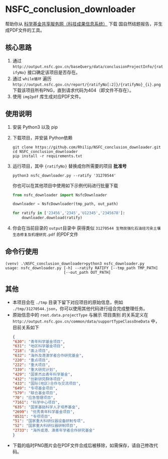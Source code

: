 # NSFC_conclusion_downloader

帮助你从 [科学基金共享服务网（科技成果信息系统）](http://output.nsfc.gov.cn/) 下载 国自然结题报告，并生成PDF文件的工具。

## 核心思路

1. 通过 `http://output.nsfc.gov.cn/baseQuery/data/conclusionProjectInfo/{ratifyNo}` 接口确定该项目是否存在。
2. 通过 `while循环` 遍历 `http://output.nsfc.gov.cn/report/{ratifyNo[:2]}/{ratifyNo}_{i}.png` 下载该项目所有PNG，直到请求代码为404（即文件不存在）。
3. 使用 `img2pdf` 库生成对应PDF文件。

## 使用说明

1. 安装 Python3 以及 pip
2. 下载项目，并安装 Python依赖

    ```shell script
    git clone https://github.com/Rhilip/NSFC_conclusion_downloader.git
    cd NSFC_conclusion_downloader
    pip install -r requirements.txt
    ```

3. 运行项目，其中 `{ratifyNo}` 替换成你所需要的项目 **批准号**

    ```shell script
    python3 nsfc_downloader.py --ratify '31270544'
    ```
    
    你也可以在其他项目中使用如下示例代码进行批量下载
    
    ```python
    from nsfc_downloader import NsfcDownloader
    
    downloader = NsfcDownloader(tmp_path, out_path)
    
    for ratify in ['23456','2345','U12345','2345678']:
        downloader.download(ratify)
    ```
    
4. 你会在当前目录的 `output`目录中 获得类似 `31270544 生物炭强化石油烃污染土壤生态修复及机理研究.pdf` 的PDF文件

## 命令行使用

```shell script
(venv) .\NSFC_conclusion_downloader>python3 nsfc_downloader.py
usage: nsfc_downloader.py [-h] --ratify RATIFY [--tmp_path TMP_PATH]
                          [--out_path OUT_PATH]
```

## 其他

 - 本项目会在 `./tmp` 目录下留下对应项目的原始信息，例如 `./tmp/31270544.json`，你可以使用其他代码进行组合完成整理任务。
 - 原始信息中的 `root.data.projectType` 与展示 项目类别 的关系定义在 `http://output.nsfc.gov.cn/common/data/supportTypeClassOneData` 中，目前关系如下
    ```json
    {
    "630": "青年科学基金项目", 
    "631": "地区科学基金项目", 
    "218": "面上项目", 
    "632": "海外及港澳学者合作研究基金", 
    "220": "重点项目",
    "222": "重大项目", 
    "339": "重大研究计划", 
    "429": "国家杰出青年科学基金", 
    "432": "创新研究群体项目",
    "433": "国际(地区)合作与交流项目", 
    "649": "专项基金项目", 
    "579": "联合基金项目", 
    "70": "应急管理项目", 
    "7161": "科学中心项目", 
    "635": "国家基础科学人才培养基金", 
    "2699": "优秀青年科学基金项目", 
    "8531": "专项项目",
    "51": "国家重大科研仪器设备研制专项",
    "52": "国家重大科研仪器研制项目", 
    "2733": "海外或港、澳青年学者合作研究基金"
    }
    ```
 - 下载的临时PNG图片会在PDF文件合成后被移除，如需保存，请自己修改代码。
